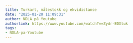 ```yaml
---
title: Turkart, målestokk og ekvidistanse
date: "2025-01-20 11:09:31"
author: NDLA på Youtube
authorlink: https://www.youtube.com/watch?v=Zydr-EDXluk
tags:
- NDLA-pa-Youtube
---
```


